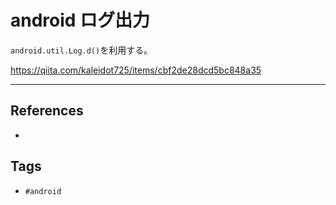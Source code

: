 # android ログ出力
`android.util.Log.d()`を利用する。

https://qiita.com/kaleidot725/items/cbf2de28dcd5bc848a35

---
## References
- 

## Tags
- `#android` 